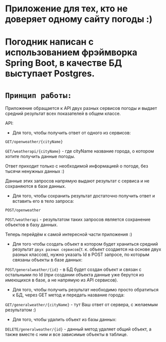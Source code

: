 
# Приложение для тех, кто не доверяет одному сайту погоды :)

# Погодник написан с использованием фрэймворка Spring Boot, в качестве БД выступает Postgres.

# `Принцип работы:`
Приложение обращается к API двух разных сервисов погоды и выдает средний результат всех показателей в общем классе.

API:
* Для того, чтобы получить ответ от одного из сервисов:

`GET/openweather/{cityName}` 

`GET/weatherapi/{cityName}` - где cityName название города, о котором хотите получить данные погоды.

Ответ приходит только с необходимой информацией о погоде, без тысячи ненужных данных :)

Данные этих запросов напрямую выдают результат с сервиса и не сохраняются в базе данных.

* Для того, чтобы сохранить результат достаточно получить ответ и вставить его в тело запроса:

`POST/openweather`

`POST/weatherapi` - результатом таких запросов является сохранение объектов в базу данных.

Теперь перейдём к самой интересной части приложения :)

* Для того чтобы создать объект в котором будет храниться средний результат `двух разных сервисов`(т. к. объект создается на основе двух разных классов), нужно указать Id в POST запросе, по которым связаны объекты в базе данных:

`POST/generalweather/{id}` - в БД будет создан объект и связан с остальными по Id (при создании объекта данные уже берутся из имеющихся в базе, а не напрямую из API сервисов).

* Для того, чтобы получить результат необходимо просто обратиться к БД, через GET метод и передать название города:

`GET/generalweather/{cityName}` - тут Ваш ответ от сервера, с желаемым результатом :)

* Для того, чтобы удалить объект из базы данных:

`DELETE/generalweather/{id}` - данный метод удаляет общий объект, а также вместе с ним и все зависимые объекты в таблице.

